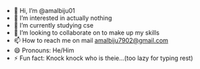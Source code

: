 - 👋 Hi, I’m @amalbiju01
- 👀 I’m interested in actually nothing
- 🌱 I’m currently studying cse
- 💞️ I’m looking to collaborate on to make up my skills
- 📫 How to reach me on mail amalbiju7902@gmail.com
- 😄 Pronouns: He/Him
- ⚡ Fun fact: Knock knock who is theie...(too lazy for typing rest)

<!---
amalbiju01/amalbiju01 is a ✨ special ✨ repository because its `README.md` (this file) appears on your GitHub profile.
You can click the Preview link to take a look at your changes.
--->
